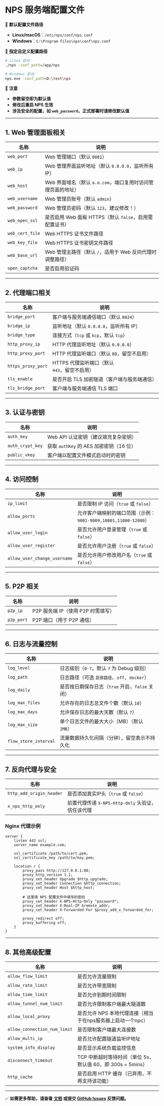 # NPS 服务端配置文件

📌 **默认配置文件路径**
- **Linux/macOS**：`/etc/nps/conf/nps.conf`
- **Windows**：`C:\Program Files\nps\conf\nps.conf`

📌 **指定自定义配置路径**
```bash
# Linux 启动
./nps -conf_path=/app/nps

# Windows 启动
nps.exe -conf_path=D:\test\nps
```

📌 **注意**
- **参数留空即为默认值**
- **修改后重启 NPS 生效**
- **涉及安全的配置，如 `web_password`，正式部署时请修改默认值**

---

## 1. Web 管理面板相关
| 名称               | 说明 |
|------------------|-------------------------------------|
| `web_port`       | Web 管理端口（默认 `8081`） |
| `web_ip`         | Web 管理界面监听地址（默认 `0.0.0.0`，监听所有 IP） |
| `web_host`       | Web 界面域名（默认 `a.o.com`，端口复用时访问管理页面的地址） |
| `web_username`   | Web 管理员账号（默认 `admin`） |
| `web_password`   | Web 管理员密码（默认 `123`，建议修改！） |
| `web_open_ssl`   | 是否启用 Web 面板 HTTPS（默认 `false`，启用需配置证书） |
| `web_cert_file`  | Web HTTPS 证书文件路径 |
| `web_key_file`   | Web HTTPS 证书密钥文件路径 |
| `web_base_url`   | Web 管理主路径（默认 `/`，适用于 Web 反向代理时调整路径） |
| `open_captcha`   | 是否启用验证码 |

---

## 2. 代理端口相关
| 名称                 | 说明 |
|--------------------|------------------------------|
| `bridge_port`      | 客户端与服务端通信端口（默认 `8024`） |
| `bridge_ip`        | 监听地址（默认 `0.0.0.0`，监听所有 IP） |
| `bridge_type`      | 连接方式（`tcp` 或 `kcp`，默认 `tcp`） |
| `http_proxy_ip`    | HTTP 代理监听地址（默认 `0.0.0.0`） |
| `http_proxy_port`  | HTTP 代理监听端口（默认 `80`，留空不启用） |
| `https_proxy_port` | HTTPS 代理监听端口（默认 `443`，留空不启用） |
| `tls_enable`       | 是否开启 TLS 加密隧道（客户端与服务端通信） |
| `tls_bridge_port`  | 客户端与服务端通信 TLS 端口 |

---

## 3. 认证与密钥
| 名称                 | 说明 |
|--------------------|--------------------------------------|
| `auth_key`        | Web API 认证密钥（建议填充复杂密钥） |
| `auth_crypt_key`  | 获取 `authKey` 的 AES 加密密钥（16 位） |
| `public_vkey`     | 客户端以配置文件模式启动时的密钥 |

---

## 4. 访问控制
| 名称                  | 说明 |
|---------------------|----------------------------|
| `ip_limit`         | 是否限制 IP 访问（`true` 或 `false`） |
| `allow_ports`      | 允许客户端映射的端口范围（示例：`9001-9009,10001,11000-12000`） |
| `allow_user_login` | 是否允许用户登录管理（`true` 或 `false`） |
| `allow_user_register` | 是否允许用户注册（`true` 或 `false`） |
| `allow_user_change_username` | 是否允许用户修改用户名（`true` 或 `false`） |

---

## 5. P2P 相关
| 名称      | 说明 |
|---------|--------------------|
| `p2p_ip`  | P2P 服务端 IP（使用 P2P 时需填写） |
| `p2p_port` | P2P 端口（用于 P2P 通信） |

---

## 6. 日志与流量控制
| 名称                  | 说明 |
|---------------------|----------------------------|
| `log_level`        | 日志级别（`0-7`，默认 `7` 为 Debug 级别） |
| `log_path`         | 日志路径（可选 `具体路径`、`off`、`docker`） |
| `log_daily`        | 是否按日期保存日志（`true` 开启，`false` 关闭） |
| `log_max_files`    | 允许存在的日志总文件个数（默认 `10`） |
| `log_max_days`     | 允许保存日志的最大天数（默认 `7`） |
| `log_max_size`     | 单个日志文件的最大大小（MB）（默认 `2MB`） |
| `flow_store_interval` | 流量数据持久化间隔（分钟），留空表示不持久化 |

---

## 7. 反向代理与安全
| 名称                  | 说明 |
|---------------------|----------------------------|
| `http_add_origin_header` | 是否添加真实IP头（`true` 或 `false`） |
| `x_nps_http_only`  | 前置代理传递 `X-NPS-Http-Only` 头验证，信任该代理 |

### **Nginx 代理示例**
```nginx
server {
    listen 443 ssl;
    server_name example.com;

    ssl_certificate /path/to/cert.pem;
    ssl_certificate_key /path/to/key.pem;

    location / {
        proxy_pass http://127.0.0.1:80;
        proxy_http_version 1.1;
        proxy_set_header Upgrade $http_upgrade;
        proxy_set_header Connection $http_connection;
        proxy_set_header Host $http_host;

        # 这里填 NPS 配置文件中填写的密码
        proxy_set_header X-NPS-Http-Only "password";
        proxy_set_header X-Real-IP $remote_addr;
        proxy_set_header X-Forwarded-For $proxy_add_x_forwarded_for;

        proxy_redirect off;
        proxy_buffering off;
    }
}
```

---

## 8. 其他高级配置
| 名称                  | 说明 |
|---------------------|----------------------------|
| `allow_flow_limit` | 是否允许流量限制 |
| `allow_rate_limit` | 是否允许带宽限制 |
| `allow_time_limit` | 是否允许到期时间限制 |
| `allow_tunnel_num_limit` | 是否允许限制客户端最大隧道数 |
| `allow_local_proxy` | 是否允许 NPS 本地代理连接（相当于在nps服务器上启动一个npc） |
| `allow_connection_num_limit` | 是否限制客户端最大连接数 |
| `allow_multi_ip` | 是否允许配置隧道监听IP地址 |
| `system_info_display` | 是否显示系统负载监控信息 |
| `disconnect_timeout` | TCP 中断超时等待时间（单位 5s，默认值 60，即 300s = 5mins） |
| `http_cache` | 是否启用 HTTP 缓存（已弃用，不再支持该功能） |

---

✅ **如需更多帮助，请查看 [文档](https://github.com/djylb/nps) 或提交 [GitHub Issues](https://github.com/djylb/nps/issues) 反馈问题。**